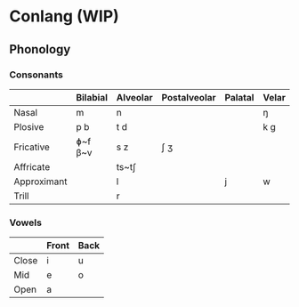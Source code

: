 # Conlang (WIP)

## Phonology

### Consonants

|             | Bilabial | Alveolar | Postalveolar | Palatal | Velar |
|-------------|----------|----------|--------------|---------|-------|
| Nasal       | m        | n        |              |         | ŋ     |
| Plosive     | p b      | t d      |              |         | k g   |
| Fricative   | ɸ\~f β\~v| s z      | ʃ ʒ          |         |       |
| Affricate   |          | ts~tʃ    |              |         |       |
| Approximant |          | l        |              | j       | w     |
| Trill       |          | r        |              |         |       |

### Vowels

|       | Front | Back |
|-------|-------|------|
| Close | i     | u    |
| Mid   | e     | o    |
| Open  | a     |      |
